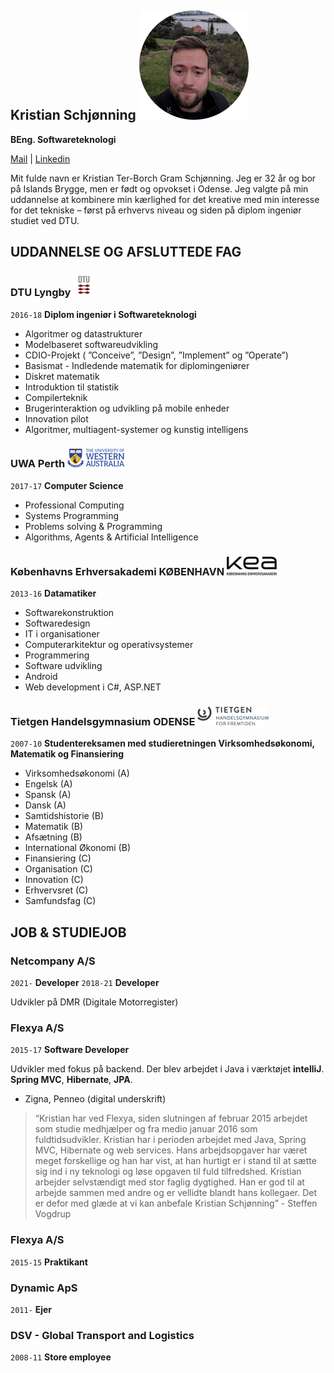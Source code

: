 ## Kristian Schjønning ![alt text](https://github.com/krellesch/cv/blob/master/logo/rounded_profile_pic.png)


__BEng. Softwareteknologi__
<div id="webaddress">
<a href="mailto:krelleschjoenning@gmail.com">Mail</a>
|
<a href="https://www.linkedin.com/in/kristian-schj%C3%B8nning-93b761105/">Linkedin</a>
</div>

Mit fulde navn er Kristian Ter-Borch Gram Schjønning. Jeg er 32 år og bor på Islands Brygge, men er født og opvokset i Odense.
Jeg valgte på min uddannelse at kombinere min kærlighed for det kreative med min interesse for det tekniske – først på erhvervs niveau og siden på diplom ingeniør studiet ved DTU. 

## UDDANNELSE OG AFSLUTTEDE FAG
### DTU Lyngby ![alt text][dtu]
`2016-18`
__Diplom ingeniør i Softwareteknologi__
* Algoritmer og datastrukturer
* Modelbaseret softwareudvikling
* CDIO-Projekt ( ”Conceive”, ”Design”, ”Implement” og ”Operate”)
* Basismat - Indledende matematik for diplomingeniører
* Diskret matematik
* Introduktion til statistik
* Compilerteknik
* Brugerinteraktion og udvikling på mobile enheder
* Innovation pilot
* Algoritmer, multiagent-systemer og kunstig intelligens

### UWA Perth ![alt text][uwa]
`2017-17`
__Computer Science__
* Professional Computing
* Systems Programming
* Problems solving & Programming
* Algorithms, Agents & Artificial Intelligence

### Københavns Erhversakademi KØBENHAVN ![alt text][kea]
`2013-16`
__Datamatiker__
* Softwarekonstruktion
* Softwaredesign
* IT i organisationer
* Computerarkitektur og operativsystemer
* Programmering   
* Software udvikling
* Android
* Web development i C#, ASP.NET

### Tietgen Handelsgymnasium ODENSE ![alt text][tietgen]
`2007-10`
__Studentereksamen med studieretningen Virksomhedsøkonomi, Matematik og Finansiering__
* Virksomhedsøkonomi (A) 
* Engelsk (A)
* Spansk (A)
* Dansk (A) 
* Samtidshistorie (B) 
* Matematik (B)
* Afsætning (B) 
* International Økonomi (B) 
* Finansiering (C) 
* Organisation (C) 
* Innovation (C) 
* Erhvervsret (C) 
* Samfundsfag (C)

## JOB & STUDIEJOB

### Netcompany A/S
`2021-`
__Developer__
`2018-21`
__Developer__

Udvikler på DMR (Digitale Motorregister)

### Flexya A/S
`2015-17`
__Software Developer__

Udvikler med fokus på backend. 
Der blev arbejdet i Java i værktøjet **intelliJ**. **Spring MVC**, **Hibernate**, **JPA**.
- Zigna, Penneo (digital underskrift)

> “Kristian har ved Flexya, siden slutningen af februar 2015 arbejdet som studie medhjælper og fra medio januar 2016 som
> fuldtidsudvikler. Kristian har i perioden arbejdet med Java, Spring MVC, Hibernate og web services. Hans arbejdsopgaver har
> været meget forskellige og han har vist, at han hurtigt er i stand til at sætte sig ind i ny teknologi og løse opgaven
> til fuld tilfredshed. Kristian arbejder selvstændigt med stor faglig dygtighed. Han er god til at arbejde sammen med andre
> og er vellidte blandt hans kollegaer. Det er defor med glæde at vi kan anbefale Kristian Schjønning” - Steffen Vogdrup 

### Flexya A/S
`2015-15`
__Praktikant__

### Dynamic ApS
`2011-`
__Ejer__

### DSV - Global Transport and Logistics 
`2008-11`
__Store employee__


[dtu]: https://github.com/krellesch/cv/blob/master/logo/dtu.png "Danmarks tekniske universitet"
[kea]: https://github.com/krellesch/cv/blob/master/logo/kea.png "Københavnserhvers akademi"
[uwa]: https://github.com/krellesch/cv/blob/master/logo/uwa.png "University Of Western Australia"
[tietgen]: https://github.com/krellesch/cv/blob/master/logo/tietgen.png "Tietgen handelsgymnasium"
[profil_billed]: https://github.com/krellesch/cv/blob/master/logo/profil_billed.png "Flot fyr"
